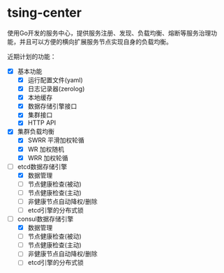 # tsing-center
使用Go开发的服务中心，提供服务注册、发现、负载均衡、熔断等服务治理功能，并且可以方便的横向扩展服务节点实现自身的负载均衡。

近期计划的功能：
- [x] 基本功能
  - [x] 运行配置文件(yaml)
  - [x] 日志记录器(zerolog)
  - [x] 本地缓存
  - [x] 数据存储引擎接口
  - [x] 集群接口
  - [x] HTTP API
- [x] 集群负载均衡
  - [x] SWRR 平滑加权轮循
  - [x] WR 加权随机
  - [x] WRR 加权轮循
- [ ] etcd数据存储引擎
  - [x] 数据管理
  - [ ] 节点健康检查(被动)
  - [ ] 节点健康检查(主动)
  - [ ] 非健康节点自动降权/删除
  - [ ] etcd引擎的分布式锁
- [ ] consul数据存储引擎
  - [x] 数据管理
  - [ ] 节点健康检查(被动)
  - [ ] 节点健康检查(主动)
  - [ ] 非健康节点自动降权/删除
  - [ ] etcd引擎的分布式锁
